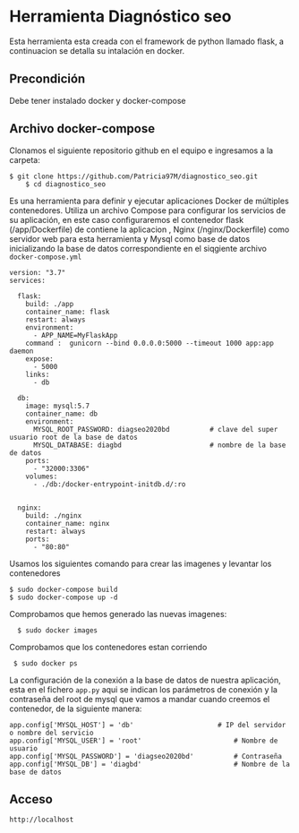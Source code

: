 # Herramienta Diagnóstico seo

Esta herramienta esta creada con el framework de python llamado flask, a continuacion se detalla su intalación en docker.

## Precondición

Debe tener instalado docker y docker-compose

## Archivo docker-compose

Clonamos el siguiente repositorio github en el equipo e ingresamos a la carpeta:

	$ git clone https://github.com/Patricia97M/diagnostico_seo.git 
    	$ cd diagnostico_seo
  
Es una herramienta para definir y ejecutar aplicaciones Docker de múltiples contenedores. Utiliza un archivo Compose para configurar los servicios de su aplicación, en este caso configuraremos el contenedor flask (/app/Dockerfile) de contiene la aplicacion , Nginx (/nginx/Dockerfile) como servidor web para esta herramienta y Mysql como base de datos inicializando la base de datos correspondiente en el siqgiente archivo `docker-compose.yml` 

    version: "3.7"
    services:
 
      flask:
        build: ./app
        container_name: flask
        restart: always
        environment:
          - APP_NAME=MyFlaskApp
        command :  gunicorn --bind 0.0.0.0:5000 --timeout 1000 app:app daemon
        expose:
          - 5000
        links:
          - db

      db:
        image: mysql:5.7
        container_name: db
        environment: 
          MYSQL_ROOT_PASSWORD: diagseo2020bd          # clave del super usuario root de la base de datos
          MYSQL_DATABASE: diagbd                      # nombre de la base de datos
        ports: 
          - "32000:3306"
        volumes:
          - ./db:/docker-entrypoint-initdb.d/:ro


      nginx:
        build: ./nginx
        container_name: nginx
        restart: always
        ports:
          - "80:80"


Usamos los siguientes comando para crear las imagenes y levantar los contenedores

    $ sudo docker-compose build
    $ sudo docker-compose up -d
    
Comprobamos que hemos generado las nuevas imagenes:

	  $ sudo docker images
  
Comprobamos que los contenedores estan corriendo
 
     $ sudo docker ps
         
La configuración de la conexión a la base de datos de nuestra aplicación, esta en el fichero `app.py` aqui se indican los parámetros de conexión y la contraseña del root de mysql que vamos a mandar cuando creemos el contenedor, de la siguiente manera:

    app.config['MYSQL_HOST'] = 'db'			            # IP del servidor o nombre del servicio
    app.config['MYSQL_USER'] = 'root'			            # Nombre de usuario
    app.config['MYSQL_PASSWORD'] = 'diagseo2020bd'		    # Contraseña
    app.config['MYSQL_DB'] = 'diagbd'			            # Nombre de la base de datos


## Acceso

    http://localhost
